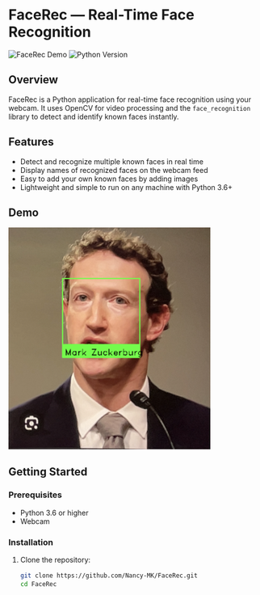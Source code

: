 # FaceRec — Real-Time Face Recognition

![FaceRec Demo](https://img.shields.io/badge/status-active-brightgreen) ![Python Version](https://img.shields.io/badge/python-3.11-blue)

## Overview
FaceRec is a Python application for real-time face recognition using your webcam. It uses OpenCV for video processing and the `face_recognition` library to detect and identify known faces instantly.

## Features
- Detect and recognize multiple known faces in real time
- Display names of recognized faces on the webcam feed
- Easy to add your own known faces by adding images
- Lightweight and simple to run on any machine with Python 3.6+

## Demo
<img src="https://github.com/Nancy-MK/Facial-recognition/blob/main/Test1.png" width="400" />



## Getting Started

### Prerequisites
- Python 3.6 or higher
- Webcam

### Installation

1. Clone the repository:

   ```bash
   git clone https://github.com/Nancy-MK/FaceRec.git
   cd FaceRec
